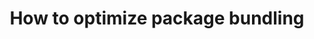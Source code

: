 ---
title: How to optimize package bundling
nav_title: Package Bundling
description: Learn how to optimize your application's server and client bundles.
source: app/guides/package-bundling
related:
  description: Learn more about optimizing your application for production.
  links:
    - pages/guides/production-checklist
---